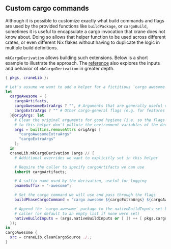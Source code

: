 ## Custom cargo commands

Although it is possible to customize exactly what build commands and flags are
used by the provided functions like `buildPackage`, or `cargoBuild`, sometimes
it is useful to encapsulate a cargo invocation that crane does not know about.
Doing so allows that helper function to be used across different crates, or even
different Nix flakes without having to duplicate the logic in multiple build
definitions.

`mkCargoDerivation` allows building such extensions. Below is a short example to
illustrate the approach. The [reference](./API.md#libmkcargoderivation) also
explores the inputs and behavior of `mkCargoDerivation` in greater depth.

```nix
{ pkgs, craneLib }:

# Let's assume we want to add a helper for a fictitious `cargo awesome` command
let
  cargoAwesome = {
    cargoArtifacts,
    cargoAwesomeExtraArgs ? "", # Arguments that are generally useful default
    cargoExtraArgs ? "" # Other cargo-general flags (e.g. for features or targets)
  }@origArgs: let
    # Clean the original arguments for good hygiene (i.e. so the flags specific
    # to this helper don't pollute the environment variables of the derivation)
    args = builtins.removeAttrs origArgs [
      "cargoAwesomeExtraArgs"
      "cargoExtraArgs"
    ];
  in
  craneLib.mkCargoDerivation (args // {
    # Additional overrides we want to explicitly set in this helper

    # Require the caller to specify cargoArtifacts we can use
    inherit cargoArtifacts;

    # A suffix name used by the derivation, useful for logging
    pnameSuffix = "-awesome";

    # Set the cargo command we will use and pass through the flags
    buildPhaseCargoCommand = "cargo awesome ${cargoExtraArgs} ${cargoAwesomeExtraArgs}";

    # Append the `cargo-awesome` package to the nativeBuildInputs set by the
    # caller (or default to an empty list if none were set)
    nativeBuildInputs = (args.nativeBuildInputs or [ ]) ++ [ pkgs.cargo-awesome ];
  });
in
cargoAwesome {
  src = craneLib.cleanCargoSource ./.;
}
```

